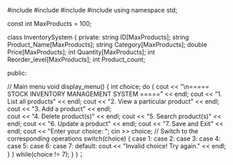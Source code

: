 #include <iostream>
#include <fstream>
#include <iomanip>
#include <string>
using namespace std;

const int MaxProducts = 100;

class InventorySystem {
private:
  string ID[MaxProducts];
  string Product_Name[MaxProducts];
  string Category[MaxProducts];
  double Price[MaxProducts];
  int Quantity[MaxProducts];
  int Reorder_level[MaxProducts];
  int Product_count;
  
public:

  // Main menu
  void display_menu() {
    int choice;
    do {
      cout << "\n===== STOCK INVENTORY MANAGEMENT SYSTEM =====" << endl;
      cout << "1. List all products" << endl;
      cout << "2. View a particular product" << endl;
      cout << "3. Add a product" << endl;    
      cout << "4. Delete product(s)" << endl;
      cout << "5. Search product(s)" << endl;
      cout << "6. Update a product" << endl;
      cout << "7. Save and Exit" << endl;
      cout << "Enter your choice: ";
      cin >> choice;
      // Switch to the corresponding operations
      switch(choice) {
        case 1: 
        case 2: 
        case 3:
        case 4:
        case 5:
        case 6:
        case 7:
        default: cout << "Invalid choice! Try again." << endl; 
      }
    } while(choice != 7);
  }
}；
